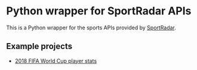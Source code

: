 # Python wrapper for SportRadar APIs
This is a Python wrapper for the sports APIs provided by [SportRadar](https://developer.sportradar.com/io-docs).

## Example projects
  - [2018 FIFA World Cup player stats](https://www.johnwmillr.com/fifa-world-cup-data/)